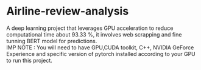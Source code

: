 # Airline-review-analysis
A deep learning project that leverages GPU acceleration to reduce computational time about 93.33 %, it involves web scrapping and fine tunning BERT model for predictions.<br>
IMP NOTE : You will need to have GPU,CUDA toolkit, C++, NVIDIA GeForce Experience and specific version of pytorch installed according to your GPU to run this project.
